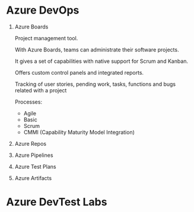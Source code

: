 # Azure DevOps

1. Azure Boards 
    
   Project management tool.

   With Azure Boards, teams can administrate their software projects.

   It gives a set of capabilities with native support for Scrum and Kanban.

   Offers custom control panels and integrated reports.

   Tracking of user stories, pending work, tasks, functions and bugs related with a project

   Processes:
   * Agile
   * Basic
   * Scrum
   * CMMI (Capability Maturity Model Integration)

2. Azure Repos   
3. Azure Pipelines  
4. Azure Test Plans   
5. Azure Artifacts   

# Azure DevTest Labs